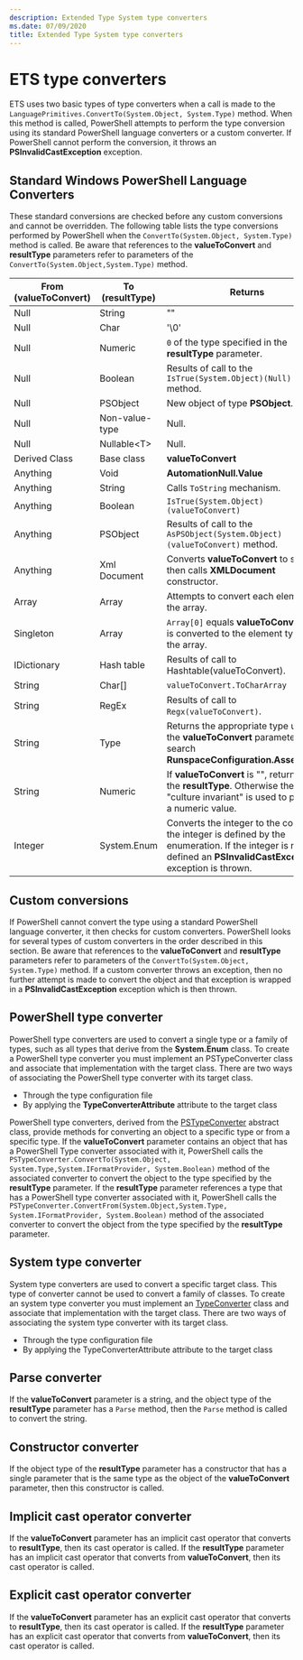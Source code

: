 ```yaml
---
description: Extended Type System type converters
ms.date: 07/09/2020
title: Extended Type System type converters
---
```

# ETS type converters

ETS uses two basic types of type converters when a call is made to the
`LanguagePrimitives.ConvertTo(System.Object, System.Type)` method. When this method is called,
PowerShell attempts to perform the type conversion using its standard PowerShell language converters
or a custom converter. If PowerShell cannot perform the conversion, it throws an
**PSInvalidCastException** exception.

## Standard Windows PowerShell Language Converters

These standard conversions are checked before any custom conversions and cannot be overridden. The
following table lists the type conversions performed by PowerShell when the
`ConvertTo(System.Object, System.Type)` method is called. Be aware that references to the
**valueToConvert** and **resultType** parameters refer to parameters of the
`ConvertTo(System.Object,System.Type)` method.

| From (valueToConvert) |  To (resultType)  |                                                                               Returns                                                                               |
| --------------------- | ----------------- | ------------------------------------------------------------------------------------------------------------------------------------------------------------------- |
| Null                  | String            | ""                                                                                                                                                                  |
| Null                  | Char              | '\0'                                                                                                                                                                |
| Null                  | Numeric           | `0` of the type specified in the **resultType** parameter.                                                                                                          |
| Null                  | Boolean           | Results of call to the `IsTrue(System.Object)(Null)` method.                                                                                                        |
| Null                  | PSObject          | New object of type **PSObject**.                                                                                                                                    |
| Null                  | Non-value-type    | Null.                                                                                                                                                               |
| Null                  | Nullable&lt;T&gt; | Null.                                                                                                                                                               |
| Derived Class         | Base class        | **valueToConvert**                                                                                                                                                  |
| Anything              | Void              | **AutomationNull.Value**                                                                                                                                            |
| Anything              | String            | Calls `ToString` mechanism.                                                                                                                                         |
| Anything              | Boolean           | `IsTrue(System.Object) (valueToConvert)`                                                                                                                            |
| Anything              | PSObject          | Results of call to the `AsPSObject(System.Object) (valueToConvert)` method.                                                                                         |
| Anything              | Xml Document      | Converts **valueToConvert** to string, then calls **XMLDocument** constructor.                                                                                      |
| Array                 | Array             | Attempts to convert each element of the array.                                                                                                                      |
| Singleton             | Array             | `Array[0]` equals **valueToConvert** that is converted to the element type of the array.                                                                            |
| IDictionary           | Hash table        | Results of call to Hashtable(valueToConvert).                                                                                                                       |
| String                | Char[]            | `valueToConvert.ToCharArray`                                                                                                                                        |
| String                | RegEx             | Results of call to `Regx(valueToConvert)`.                                                                                                                          |
| String                | Type              | Returns the appropriate type using the **valueToConvert** parameter to search **RunspaceConfiguration.Assemblies**.                                                 |
| String                | Numeric           | If **valueToConvert** is "", returns `0` of the **resultType**. Otherwise the culture "culture invariant" is used to produce a numeric value.                       |
| Integer               | System.Enum       | Converts the integer to the constant if the integer is defined by the enumeration. If the integer is not defined an **PSInvalidCastException** exception is thrown. |

## Custom conversions

If PowerShell cannot convert the type using a standard PowerShell language converter, it then checks
for custom converters. PowerShell looks for several types of custom converters in the order
described in this section. Be aware that references to the **valueToConvert** and **resultType**
parameters refer to parameters of the `ConvertTo(System.Object, System.Type)` method. If a custom
converter throws an exception, then no further attempt is made to convert the object and that
exception is wrapped in a **PSInvalidCastException** exception which is then thrown.

## PowerShell type converter

PowerShell type converters are used to convert a single type or a family of types, such as all types
that derive from the **System.Enum** class. To create a PowerShell type converter you must implement
an PSTypeConverter class and associate that implementation with the target class. There are two ways
of associating the PowerShell type converter with its target class.

- Through the type configuration file
- By applying the **TypeConverterAttribute** attribute to the target class

PowerShell type converters, derived from the
[PSTypeConverter](/dotnet/api/system.management.automation.pstypeconverter) abstract class, provide
methods for converting an object to a specific type or from a specific type. If the
**valueToConvert** parameter contains an object that has a PowerShell Type converter associated with
it, PowerShell calls the
`PSTypeConverter.ConvertTo(System.Object, System.Type,System.IFormatProvider, System.Boolean)`
method of the associated converter to convert the object to the type specified by the **resultType**
parameter. If the **resultType** parameter references a type that has a PowerShell type converter
associated with it, PowerShell calls the
`PSTypeConverter.ConvertFrom(System.Object,System.Type, System.IFormatProvider, System.Boolean)`
method of the associated converter to convert the object from the type specified by the
**resultType** parameter.

## System type converter

System type converters are used to convert a specific target class. This type of converter cannot be
used to convert a family of classes. To create an system type converter you must implement an
[TypeConverter](/dotnet/api/system.management.automation.runspaces.typedata.typeconverter#System_Management_Automation_Runspaces_TypeData_TypeConverter)
class and associate that implementation with the target class. There are two ways of associating the
system type converter with its target class.

- Through the type configuration file
- By applying the TypeConverterAttribute attribute to the target class

## Parse converter

If the **valueToConvert** parameter is a string, and the object type of the **resultType** parameter
has a `Parse` method, then the `Parse` method is called to convert the string.

## Constructor converter

If the object type of the **resultType** parameter has a constructor that has a single parameter
that is the same type as the object of the **valueToConvert** parameter, then this constructor is
called.

## Implicit cast operator converter

If the **valueToConvert** parameter has an implicit cast operator that converts to **resultType**,
then its cast operator is called. If the **resultType** parameter has an implicit cast operator that
converts from **valueToConvert**, then its cast operator is called.

## Explicit cast operator converter

If the **valueToConvert** parameter has an explicit cast operator that converts to **resultType**,
then its cast operator is called. If the **resultType** parameter has an explicit cast operator that
converts from **valueToConvert**, then its cast operator is called.
